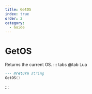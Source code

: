 ```yaml
---
title: GetOS
index: true
order: 2
category:
  - Guide
---
```


# GetOS
Returns the current OS.
::: tabs
@tab Lua
```lua
--- @return string
GetOS()
```

:::